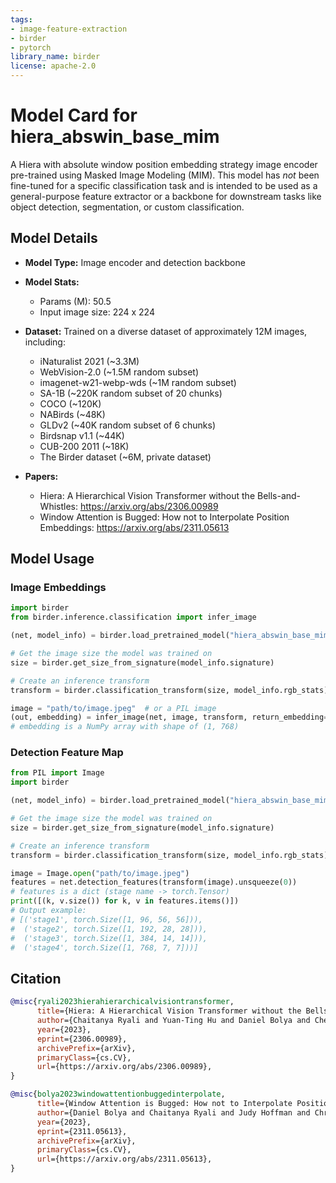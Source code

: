 ```yaml
---
tags:
- image-feature-extraction
- birder
- pytorch
library_name: birder
license: apache-2.0
---
```


# Model Card for hiera_abswin_base_mim

A Hiera with absolute window position embedding strategy image encoder pre-trained using Masked Image Modeling (MIM). This model has *not* been fine-tuned for a specific classification task and is intended to be used as a general-purpose feature extractor or a backbone for downstream tasks like object detection, segmentation, or custom classification.

## Model Details

- **Model Type:** Image encoder and detection backbone
- **Model Stats:**
    - Params (M): 50.5
    - Input image size: 224 x 224
- **Dataset:** Trained on a diverse dataset of approximately 12M images, including:
    - iNaturalist 2021 (~3.3M)
    - WebVision-2.0 (~1.5M random subset)
    - imagenet-w21-webp-wds (~1M random subset)
    - SA-1B (~220K random subset of 20 chunks)
    - COCO (~120K)
    - NABirds (~48K)
    - GLDv2 (~40K random subset of 6 chunks)
    - Birdsnap v1.1 (~44K)
    - CUB-200 2011 (~18K)
    - The Birder dataset (~6M, private dataset)

- **Papers:**
    - Hiera: A Hierarchical Vision Transformer without the Bells-and-Whistles: <https://arxiv.org/abs/2306.00989>
    - Window Attention is Bugged: How not to Interpolate Position Embeddings: <https://arxiv.org/abs/2311.05613>

## Model Usage

### Image Embeddings

```python
import birder
from birder.inference.classification import infer_image

(net, model_info) = birder.load_pretrained_model("hiera_abswin_base_mim", inference=True)

# Get the image size the model was trained on
size = birder.get_size_from_signature(model_info.signature)

# Create an inference transform
transform = birder.classification_transform(size, model_info.rgb_stats)

image = "path/to/image.jpeg"  # or a PIL image
(out, embedding) = infer_image(net, image, transform, return_embedding=True)
# embedding is a NumPy array with shape of (1, 768)
```

### Detection Feature Map

```python
from PIL import Image
import birder

(net, model_info) = birder.load_pretrained_model("hiera_abswin_base_mim", inference=True)

# Get the image size the model was trained on
size = birder.get_size_from_signature(model_info.signature)

# Create an inference transform
transform = birder.classification_transform(size, model_info.rgb_stats)

image = Image.open("path/to/image.jpeg")
features = net.detection_features(transform(image).unsqueeze(0))
# features is a dict (stage name -> torch.Tensor)
print([(k, v.size()) for k, v in features.items()])
# Output example:
# [('stage1', torch.Size([1, 96, 56, 56])),
#  ('stage2', torch.Size([1, 192, 28, 28])),
#  ('stage3', torch.Size([1, 384, 14, 14])),
#  ('stage4', torch.Size([1, 768, 7, 7]))]
```

## Citation

```bibtex
@misc{ryali2023hierahierarchicalvisiontransformer,
      title={Hiera: A Hierarchical Vision Transformer without the Bells-and-Whistles},
      author={Chaitanya Ryali and Yuan-Ting Hu and Daniel Bolya and Chen Wei and Haoqi Fan and Po-Yao Huang and Vaibhav Aggarwal and Arkabandhu Chowdhury and Omid Poursaeed and Judy Hoffman and Jitendra Malik and Yanghao Li and Christoph Feichtenhofer},
      year={2023},
      eprint={2306.00989},
      archivePrefix={arXiv},
      primaryClass={cs.CV},
      url={https://arxiv.org/abs/2306.00989},
}

@misc{bolya2023windowattentionbuggedinterpolate,
      title={Window Attention is Bugged: How not to Interpolate Position Embeddings},
      author={Daniel Bolya and Chaitanya Ryali and Judy Hoffman and Christoph Feichtenhofer},
      year={2023},
      eprint={2311.05613},
      archivePrefix={arXiv},
      primaryClass={cs.CV},
      url={https://arxiv.org/abs/2311.05613},
}
```
